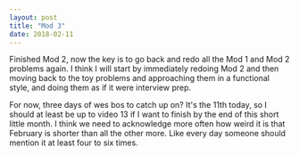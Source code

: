 ```yaml
---
layout: post
title: "Mod 3"
date: 2018-02-11
---
```


Finished Mod 2, now the key is to go back and redo all the Mod 1 and Mod 2 problems again. I think I will start by immediately redoing Mod 2 and then moving back to the toy problems and approaching them in a functional style, and doing them as if it were interview prep.

For now, three days of wes bos to catch up on? It's the 11th today, so I should at least be up to video 13 if I want to finish by the end of this short little month. I think we need to acknowledge more often how weird it is that February is shorter than all the other more. Like every day someone should mention it at least four to six times.

